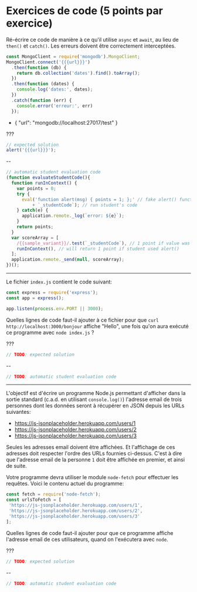 # Exercices de code (5 points par exercice)

Ré-écrire ce code de manière à ce qu'il utilise `async` et `await`, au lieu de `then()` et `catch()`. Les erreurs doivent être correctement interceptées.

```js
const MongoClient = require('mongodb').MongoClient;
MongoClient.connect('{{{url}}}')
  .then(function (db) {
    return db.collection('dates').find().toArray();
  })
  .then(function (dates) {
    console.log('dates:', dates);
  })
  .catch(function (err) {
    console.error('erreur:', err)
  });
```

- { "url": "mongodb://localhost:27017/test" }

???

```js
// expected solution
alert('{{{url}}}');
```

--

```js
// automatic student evaluation code
(function evaluateStudentCode(){
  function runInContext() {
    var points = 0;
    try {
      eval('function alert(msg) { points = 1; };' // fake alert() function that gives 1 point when called
          + `_studentCode`); // run student's code
    } catch(e) {
      application.remote._log(`error: ${e}`);
    }
    return points;
  }
  var scoreArray = [
    /{{sample_variant}}/.test(`_studentCode`), // 1 point if value was included
    runInContext(), // will return 1 point if student used alert()
  ];
  application.remote._send(null, scoreArray);
})();
```

---

Le fichier `index.js` contient le code suivant:

```js
const express = require('express');
const app = express();

app.listen(process.env.PORT || 3000);
```

Quelles lignes de code faut-il ajouter à ce fichier pour que `curl http://localhost:3000/bonjour` affiche "Hello", une fois qu'on aura exécuté ce programme avec `node index.js` ?

???

```js
// TODO: expected solution
```

--

```js
// TODO: automatic student evaluation code
```

---

L'objectif est d'écrire un programme Node.js permettant d'afficher dans la sortie standard (c.a.d. en utilisant `console.log()`) l'adresse email de trois personnes dont les données seront à récupérer en JSON depuis les URLs suivantes:

 - https://js-jsonplaceholder.herokuapp.com/users/1
 - https://js-jsonplaceholder.herokuapp.com/users/2
 - https://js-jsonplaceholder.herokuapp.com/users/3

Seules les adresses email doivent être affichées. Et l'affichage de ces adresses doit respecter l'ordre des URLs fournies ci-dessus. C'est à dire que l'adresse email de la personne `1` doit être affichée en premier, et ainsi de suite.

Votre programme devra utiliser le module `node-fetch` pour effectuer les requêtes. Voici le contenu actuel du programme:

```js
const fetch = require('node-fetch');
const urlsToFetch = [
 'https://js-jsonplaceholder.herokuapp.com/users/1',
 'https://js-jsonplaceholder.herokuapp.com/users/2',
 'https://js-jsonplaceholder.herokuapp.com/users/3'
];
```

Quelles lignes de code faut-il ajouter pour que ce programme affiche l'adresse email de ces utilisateurs, quand on l'exécutera avec `node`.

???

```js
// TODO: expected solution
```

--

```js
// TODO: automatic student evaluation code
```
